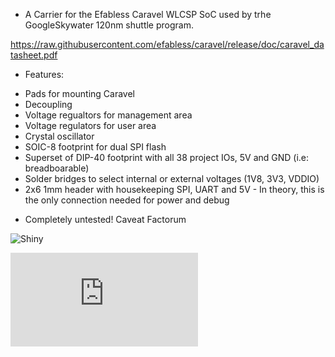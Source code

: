 * A Carrier for the Efabless Caravel WLCSP SoC used by trhe GoogleSkywater 120nm shuttle program.

https://raw.githubusercontent.com/efabless/caravel/release/doc/caravel_datasheet.pdf

* Features:
 - Pads for mounting Caravel
 - Decoupling
 - Voltage regualtors for management area
 - Voltage regulators for user area
 - Crystal oscillator
 - SOIC-8 footprint for dual SPI flash
 - Superset of DIP-40 footprint with all 38 project IOs, 5V and GND (i.e: breadboarable)
 - Solder bridges to select internal or external voltages (1V8, 3V3, VDDIO)
 - 2x6 1mm header with housekeeping SPI, UART and 5V  - In theory, this is the only connection needed for power and debug


* Completely untested! Caveat Factorum

![Shiny](https://github.com/samlittlewood/caravel_carrier/rev0.1/carrier.png)

![Schematic](https://github.com/samlittlewood/caravel_carrier/rev0.1/carrier.pdf)



